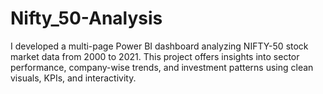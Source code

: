 # Nifty_50-Analysis
I developed a multi-page Power BI dashboard analyzing NIFTY-50 stock market data from 2000 to 2021. This project offers insights into sector performance, company-wise trends, and investment patterns using clean visuals, KPIs, and interactivity.
